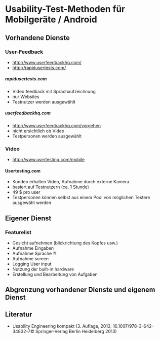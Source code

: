 # Usability-Test-Methoden für Mobilgeräte / Android

## Vorhandene Dienste

### User-Feedback

* http://www.userfeedbackhq.com/
* http://rapidusertests.com/

##### rapidusertests.com

* Video feedback mit Sprachaufzeichnung
* nur Websites
* Testnutzer werden ausgewählt

##### userfeedbackhq.com

* http://www.userfeedbackhq.com/vorgehen
* nicht ersichtlich ob Video
* Testpersonen werden ausgewählt

### Video

* http://www.usertesting.com/mobile

#### Usertesting.com

* Kunden erhalten Video, Aufnahme durch externe Kamera
* basiert auf Testnutzern (ca. 1 Stunde)
* 49 $ pro user
* Testpersonen können selbst aus einem Pool von möglichen Testern ausgewäht werden

## Eigener Dienst

### Featurelist

* Gesicht aufnehmen (blickrichtung des Kopfes usw.)
* Aufnahme Eingaben
* Aufnahme Sprache ?!
* Aufnahme screen
* Logging User input
* Nutzung der built-in hardware
* Erstellung und Bearbeitung von Aufgaben 

## Abgrenzung vorhandener Dienste und eigenem Dienst


## Literatur

* Usability Engineering kompakt (3. Auflage, 2013; 10.1007/978-3-642-34832-7© Springer-Verlag Berlin Heidelberg 2013)
